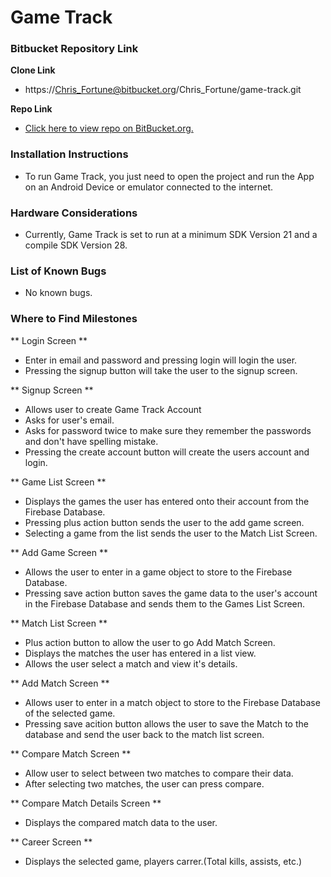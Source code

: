# Game Track #

### Bitbucket Repository Link ###

**Clone Link**
- https://Chris_Fortune@bitbucket.org/Chris_Fortune/game-track.git

**Repo Link**
- [Click here to view repo on BitBucket.org.](https://bitbucket.org/Chris_Fortune/game-track/src/master/)

### Installation Instructions ###

* To run Game Track, you just need to open the project and run the App on an Android Device or emulator connected to the internet. 

### Hardware Considerations ###

* Currently, Game Track is set to run at a minimum SDK Version 21 and a compile SDK Version 28.

### List of Known Bugs ###

* No known bugs.

### Where to Find Milestones ###

** Login Screen **

- Enter in email and password and pressing login will login the user.
- Pressing the signup button will take the user to the signup screen.

** Signup Screen **

- Allows user to create Game Track Account
- Asks for user's email.
- Asks for password twice to make sure they remember the passwords and don't have spelling mistake.
- Pressing the create account button will create the users account and login.

** Game List Screen **

- Displays the games the user has entered onto their account from the Firebase Database.
- Pressing plus action button sends the user to the add game screen.
- Selecting a game from the list sends the user to the Match List Screen.

** Add Game Screen **

- Allows the user to enter in a game object to store to the Firebase Database.
- Pressing save action button saves the game data to the user's account in the Firebase Database and sends them to the Games List Screen.

** Match List Screen ** 

- Plus action button to allow the user to go Add Match Screen.
- Displays the matches the user has entered in a list view.
- Allows the user select a match and view it's details.

** Add Match Screen ** 

- Allows user to enter in a match object to store to the Firebase Database of the selected game.
- Pressing save acition button allows the user to save the Match to the database and send the user back to the match list screen.

** Compare Match Screen **
- Allow user to select between two matches to compare their data.
- After selecting two matches, the user can press compare.

** Compare Match Details Screen **
- Displays the compared match data to the user.

** Career Screen **
- Displays the selected game, players carrer.(Total kills, assists, etc.)